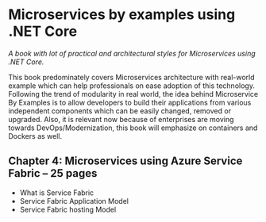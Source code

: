 # Microservices by examples using .NET Core #
_A book with lot of practical and architectural styles for Microservices using .NET Core._

This book predominately covers Microservices architecture with real-world example which can help professionals on ease adoption of this technology. Following the trend of modularity in real world, the idea behind Microservice By Examples is to allow developers to build their applications from various independent components which can be easily changed, removed or upgraded. Also, it is relevant now because of enterprises are moving towards DevOps/Modernization, this book will emphasize on containers and Dockers as well. 

##	Chapter 4: Microservices using Azure Service Fabric – 25 pages
*   What is Service Fabric
*   Service Fabric Application Model
*   Service Fabric hosting Model